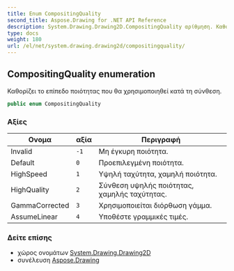 ```yaml
---
title: Enum CompositingQuality
second_title: Aspose.Drawing for .NET API Reference
description: System.Drawing.Drawing2D.CompositingQuality αρίθμηση. Καθορίζει το επίπεδο ποιότητας που θα χρησιμοποιηθεί κατά τη σύνθεση.
type: docs
weight: 180
url: /el/net/system.drawing.drawing2d/compositingquality/
---
```

## CompositingQuality enumeration

Καθορίζει το επίπεδο ποιότητας που θα χρησιμοποιηθεί κατά τη σύνθεση.

```csharp
public enum CompositingQuality
```

### Αξίες

| Ονομα | αξία | Περιγραφή |
| --- | --- | --- |
| Invalid | `-1` | Μη έγκυρη ποιότητα. |
| Default | `0` | Προεπιλεγμένη ποιότητα. |
| HighSpeed | `1` | Υψηλή ταχύτητα, χαμηλή ποιότητα. |
| HighQuality | `2` | Σύνθεση υψηλής ποιότητας, χαμηλής ταχύτητας. |
| GammaCorrected | `3` | Χρησιμοποιείται διόρθωση γάμμα. |
| AssumeLinear | `4` | Υποθέστε γραμμικές τιμές. |

### Δείτε επίσης

* χώρος ονομάτων [System.Drawing.Drawing2D](../../system.drawing.drawing2d/)
* συνέλευση [Aspose.Drawing](../../)


